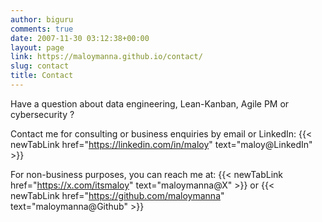 ```yaml
---
author: biguru
comments: true
date: 2007-11-30 03:12:38+00:00
layout: page
link: https://maloymanna.github.io/contact/
slug: contact
title: Contact
---
```


Have a question about data engineering, Lean-Kanban, Agile PM or cybersecurity ?  

Contact me for consulting or business enquiries by email or LinkedIn:
{{< newTabLink href="https://linkedin.com/in/maloy" text="maloy@LinkedIn" >}}

For non-business purposes, you can reach me at: {{< newTabLink href="https://x.com/itsmaloy" text="maloymanna@X" >}} or {{< newTabLink href="https://github.com/maloymanna" text="maloymanna@Github" >}}  
